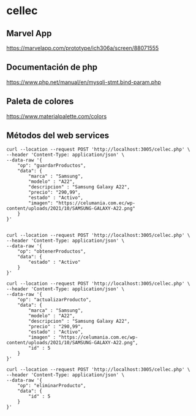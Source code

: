 # cellec  

## Marvel App  
https://marvelapp.com/prototype/ich306a/screen/88071555  

## Documentación de php  
https://www.php.net/manual/en/mysqli-stmt.bind-param.php  

## Paleta de colores  
https://www.materialpalette.com/colors  

## Métodos del web services  

```
curl --location --request POST 'http://localhost:3005/cellec.php' \
--header 'Content-Type: application/json' \
--data-raw '{
    "op": "guardarProductos",
    "data": {
        "marca" : "Samsung",
        "modelo" : "A22",
        "descripcion" : "Samsung Galaxy A22",
        "precio": "290,99",
        "estado" : "Activo",
        "imagen": "https://celumania.com.ec/wp-content/uploads/2021/10/SAMSUNG-GALAXY-A22.png"
    }
}' 
  

curl --location --request POST 'http://localhost:3005/cellec.php' \
--header 'Content-Type: application/json' \
--data-raw '{
    "op": "obtenerProductos",
    "data": {
        "estado" : "Activo"
    }
}'  
  
curl --location --request POST 'http://localhost:3005/cellec.php' \
--header 'Content-Type: application/json' \
--data-raw '{
    "op": "actualizarProducto",
    "data": {
        "marca" : "Samsung",
        "modelo" : "A22",
        "descripcion" : "Samsung Galaxy A22",
        "precio" : "290,99",
        "estado" : "Activo",
        "imagen" : "https://celumania.com.ec/wp-content/uploads/2021/10/SAMSUNG-GALAXY-A22.png",
        "id" : 5
    }
}'  
  
curl --location --request POST 'http://localhost:3005/cellec.php' \
--header 'Content-Type: application/json' \
--data-raw '{
    "op": "eliminarProducto",
    "data": {
        "id" : 5
    }
}'  
  


  
